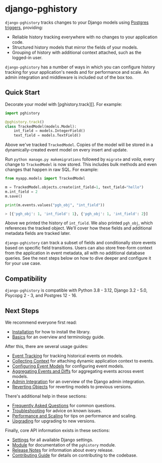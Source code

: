 # django-pghistory

`django-pghistory` tracks changes to your Django models using [Postgres triggers](https://www.postgresql.org/docs/current/sql-createtrigger.html), providing:

* Reliable history tracking everywhere with no changes to your application code.
* Structured history models that mirror the fields of your models.
* Grouping of history with additional context attached, such as the logged-in user.

`django-pghistory` has a number of ways in which you can configure history tracking for your application's needs and for performance and scale. An admin integration and middleware is included out of the box too.

<a id="quick_start"></a>
## Quick Start

Decorate your model with [pghistory.track][]. For example:

```python
import pghistory

@pghistory.track()
class TrackedModel(models.Model):
    int_field = models.IntegerField()
    text_field = models.TextField()
```

Above we've tracked `TrackedModel`. Copies of the model will be stored in a dynamically-created event model on every insert and update.

Run `python manage.py makemigrations` followed by `migrate` and *voila*, every change to `TrackedModel` is now stored. This includes bulk methods and even changes that happen in raw SQL. For example:

```python
from myapp.models import TrackedModel

m = TrackedModel.objects.create(int_field=1, text_field="hello")
m.int_field = 2
m.save()

print(m.events.values("pgh_obj", "int_field"))

> [{'pgh_obj': 1, 'int_field': 1}, {'pgh_obj': 1, 'int_field': 2}]
```

Above we printed the history of `int_field`. We also printed `pgh_obj`, which references the tracked object. We'll cover how these fields and additional metadata fields are tracked later.

`django-pghistory` can track a subset of fields and conditionally store events based on specific field transitions.  Users can also store free-form context from the application in event metadata, all with no additional database queries. See the next steps below on how to dive deeper and configure it for your use case.

## Compatibility

`django-pghistory` is compatible with Python 3.8 - 3.12, Django 3.2 - 5.0, Psycopg 2 - 3, and Postgres 12 - 16.

## Next Steps

We recommend everyone first read:

* [Installation](installation.md) for how to install the library.
* [Basics](basics.md) for an overview and terminology guide.

After this, there are several usage guides:

* [Event Tracking](event_tracking.md) for tracking historical events on models.
* [Collecting Context](context.md) for attaching dynamic application context to events.
* [Configuring Event Models](event_models.md) for configuring event models.
* [Aggregating Events and Diffs](aggregating_events.md) for aggregating events across event models.
* [Admin Integration](admin.md) for an overview of the Django admin integration.
* [Reverting Objects](reversion.md) for reverting models to previous versions.

There's additional help in these sections:

* [Frequently Asked Questions](faq.md) for common questions.
* [Troubleshooting](troubleshooting.md) for advice on known issues.
* [Performance and Scaling](performance.md) for tips on performance and scaling.
* [Upgrading](upgrading.md) for upgrading to new versions.

Finally, core API information exists in these sections:

* [Settings](settings.md) for all available Django settings.
* [Module](module.md) for documentation of the `pghistory` module.
* [Release Notes](release_notes.md) for information about every release.
* [Contributing Guide](contributing.md) for details on contributing to the codebase.
